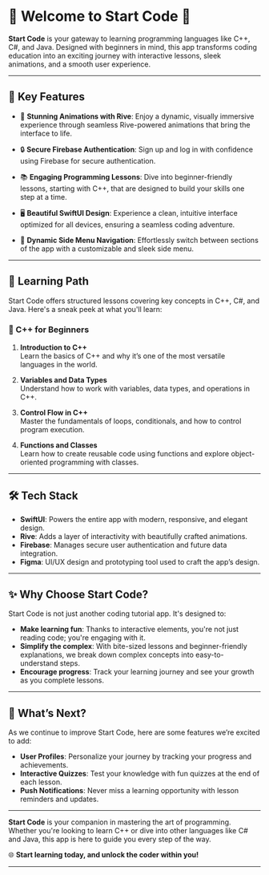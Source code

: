 # 🌟 Welcome to **Start Code** 🌟

**Start Code** is your gateway to learning programming languages like C++, C#, and Java. Designed with beginners in mind, this app transforms coding education into an exciting journey with interactive lessons, sleek animations, and a smooth user experience.

---

## 🚀 Key Features

- 🎨 **Stunning Animations with Rive**: Enjoy a dynamic, visually immersive experience through seamless Rive-powered animations that bring the interface to life.
  
- 🔒 **Secure Firebase Authentication**: Sign up and log in with confidence using Firebase for secure authentication.
  
- 📚 **Engaging Programming Lessons**: Dive into beginner-friendly lessons, starting with C++, that are designed to build your skills one step at a time.
  
- 🖥️ **Beautiful SwiftUI Design**: Experience a clean, intuitive interface optimized for all devices, ensuring a seamless coding adventure.
  
- 📂 **Dynamic Side Menu Navigation**: Effortlessly switch between sections of the app with a customizable and sleek side menu.

---

## 📘 Learning Path

Start Code offers structured lessons covering key concepts in C++, C#, and Java. Here's a sneak peek at what you'll learn:

### **🔷 C++ for Beginners**
1. **Introduction to C++**  
   Learn the basics of C++ and why it’s one of the most versatile languages in the world.
  
2. **Variables and Data Types**  
   Understand how to work with variables, data types, and operations in C++.
  
3. **Control Flow in C++**  
   Master the fundamentals of loops, conditionals, and how to control program execution.

4. **Functions and Classes**  
   Learn how to create reusable code using functions and explore object-oriented programming with classes.

---

## 🛠️ Tech Stack

- **SwiftUI**: Powers the entire app with modern, responsive, and elegant design.
- **Rive**: Adds a layer of interactivity with beautifully crafted animations.
- **Firebase**: Manages secure user authentication and future data integration.
- **Figma**: UI/UX design and prototyping tool used to craft the app’s design.

---

## ✨ Why Choose Start Code?

Start Code is not just another coding tutorial app. It's designed to:

- **Make learning fun**: Thanks to interactive elements, you're not just reading code; you're engaging with it.
- **Simplify the complex**: With bite-sized lessons and beginner-friendly explanations, we break down complex concepts into easy-to-understand steps.
- **Encourage progress**: Track your learning journey and see your growth as you complete lessons.

---

## 🌱 What’s Next?

As we continue to improve Start Code, here are some features we’re excited to add:

- **User Profiles**: Personalize your journey by tracking your progress and achievements.
- **Interactive Quizzes**: Test your knowledge with fun quizzes at the end of each lesson.
- **Push Notifications**: Never miss a learning opportunity with lesson reminders and updates.

---

**Start Code** is your companion in mastering the art of programming. Whether you're looking to learn C++ or dive into other languages like C# and Java, this app is here to guide you every step of the way.

🌐 **Start learning today, and unlock the coder within you!**

---
